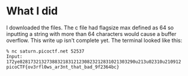 # What I did
I downloaded the files. The c file had flagsize max defined as 64 so inputting a string with more than 64 characters would cause a buffer overflow. This write up isn't complete yet.
The terminal looked like this:
```
% nc saturn.picoctf.net 52537
Input: 172ye8281732132738832183121230823212831021303290u213u02310u210912
picoCTF{ov3rfl0ws_ar3nt_that_bad_9f2364bc}
```
